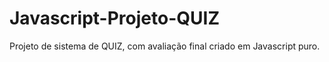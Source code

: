 # Javascript-Projeto-QUIZ
 Projeto de sistema de QUIZ, com avaliação final criado em Javascript puro.
